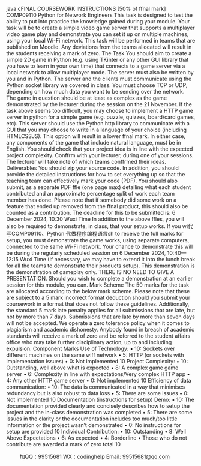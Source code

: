 java cFINAL COURSEWORK INSTRUCTIONS [50% of ffnal mark] 
COMP09110 Python for Network Engineers 
This task is designed to test the ability to put into practice the knowledge gained during your 
module. Your task will be to create a simple video game server that supports a multiplayer video 
game play and demonstrate you can set it up on multiple machines, using your local Wi-Fi 
network. 
This task will be performed in teams that are published on Moodle. Any deviations from the 
teams allocated will result in the students receiving a mark of zero. 
The Task 
You should aim to create a simple 2D game in Python (e.g. using TKinter or any other GUI library 
that you have to learn in your own time) that connects to a game server via a local network to 
allow multiplayer mode. The server must also be written by you and in Python. The server and 
the clients must communicate using the Python socket library we covered in class. You must 
choose TCP or UDP, depending on how much data you want to be sending over the network. The 
game in question should be at least as complex as the game demonstrated by the lecturer 
during the session on the 21 November. 
If the task above seems too difficult, you may choose to implement a HTTP game server in 
python for a simple game (e.g. puzzle, quizzes, board/card games, etc). This server should use 
the Python http library to communicate with a GUI that you may choose to write in a language of 
your choice (including HTMLCSSJS). This option will result in a lower ffnal mark. 
In either case, any components of the game that include natural language, must be in English. 
You should check that your project idea is in line with the expected project complexity. Conffrm 
with your lecturer, during one of your sessions. The lecturer will take note of which teams 
conffrmed their ideas. 
Deliverables 
You should zip your source code. In addition, you should provide the detailed instructions for 
how to set everything up so that the teaching team can effectively mark your code (PDF). You 
should also submit, as a separate PDF ffle (one page max) detailing what each student 
contributed and an approximate percentage split of work each team member has done. Please 
note that if somebody did some work on a feature that ended up removed from the ffnal 
product, this should also be counted as a contribution. The deadline for this to be submitted is: 
6 December 2024, 10:30 Wuxi Time 
In addition to the above ffles, you will also be required to demonstrate, in class, that your setup 
works. If you wi代 写COMP09110、Python
代做程序编程语言sh to receive the full marks for setup, you must demonstrate the game works, 
using separate computers, connected to the same Wi-Fi network. Your chance to demonstrate 
this will be during the regularly scheduled session on 
6 December 2024, 10:40—12:15 Wuxi Time 
(If necessary, we may have to extend it into the lunch break for all the teams to demonstrate 
their products setup). This demonstration is the demonstration of gameplay only. THERE IS NO 
NEED TO GIVE A PRESENTATION. Should you wish to complete a demonstration at an earlier 
session for this module, you can. 
 Mark Scheme 
The 50 marks for the task are allocated according to the below mark scheme. Please note that 
these are subject to a 5 mark incorrect format deduction should you submit your coursework in 
a format that does not follow these guidelines. 
Additionally, the standard 5 mark late penalty applies for all submissions that are late, but not 
by more than 7 days. Submissions that are late by more than seven days will not be accepted. 
We operate a zero tolerance policy when it comes to plagiarism and academic dishonesty. 
Anybody found in breach of academic standards will receive a mark of zero and be referred to 
the student affairs office who may take further disciplinary action, up to and including 
expulsion. 
Component Marks 
Use of Technology: 
• 10: Sockets over different machines on the same wiff network 
• 5: HTTP (or sockets with implementation issues) 
• 0: Not implemented 
10 
Project Complexity: 
• 10: Outstanding, well above what is expected 
• 8: A complex game  game server 
• 6: Complexity in line with expectations/Very complex HTTP app 
• 4: Any other HTTP game server 
• 0: Not implemented 
10 
Efficiency of data communication: 
• 10: The data is communicated in a way that minimises redundancy but 
is also robust to data loss 
• 5: There are some issues 
• 0: Not implemented 
10 
Documentation (instructions for setup)  Demo: 
• 10: The documentation provided clearly and concisely describes how 
to setup the project and the in-class demonstration was completed 
• 5: There are some issues in the clarity or the documentation includes 
too much/too little information or the project wasn’t demonstrated 
• 0: No instructions for setup are provided 
10 
Individual Contribution: 
• 10: Outstanding 
• 8: Well Above Expectations 
• 6: As expected 
• 4: Borderline 
• Those who do not contribute are awarded a mark of zero total 
10 
 
 
         
加QQ：99515681  WX：codinghelp  Email: 99515681@qq.com
